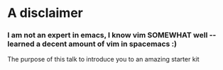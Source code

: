 # A disclaimer

### I am not an expert in emacs, I know vim SOMEWHAT well -- learned a decent amount of vim in spacemacs :)

The purpose of this talk to introduce you to an amazing starter kit




